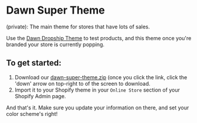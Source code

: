 # Dawn Super Theme

(private): The main theme for stores that have lots of sales.

Use the [Dawn Dropship Theme] to test products, and this theme once you're branded
your store is currently popping.

## To get started:

1. Download our [dawn-super-theme.zip] (once you click the link, click the 'down' arrow on top-right to of the screen to download.
2. Import it to your Shopify theme in your `Online Store` section of your Shopify Admin page.

And that's it. Make sure you update your information on there, and set your color scheme's right!

[Dawn Dropship Theme]: https://github.com/itsvictoroyedeji/dawn-dropship-theme
[dawn-super-theme.zip]: https://drive.google.com/file/d/1F5eCKhsYuqMfbL6kD-xfOLrL_7B0u0Fa/view?usp=drive_link